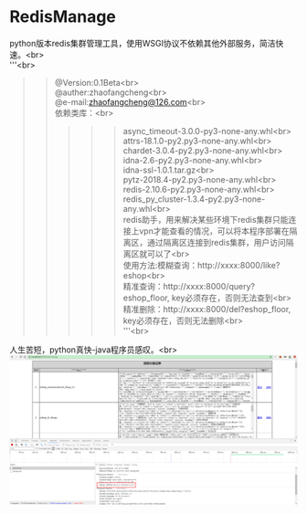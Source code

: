 # RedisManage
python版本redis集群管理工具，使用WSGI协议不依赖其他外部服务，简洁快速。\<br>  
'''\<br>  
>>@Version:0.1Beta\<br>  
>>@auther:zhaofangcheng\<br>  
>>@e-mail:zhaofangcheng@126.com\<br>  
>>依赖类库：\<br>  
>>>>>async_timeout-3.0.0-py3-none-any.whl\<br>  
>>>>>attrs-18.1.0-py2.py3-none-any.whl\<br>  
>>>>>chardet-3.0.4-py2.py3-none-any.whl\<br>  
>>>>>idna-2.6-py2.py3-none-any.whl\<br>  
>>>>>idna-ssl-1.0.1.tar.gz\<br>  
>>>>>pytz-2018.4-py2.py3-none-any.whl\<br>  
>>>>>redis-2.10.6-py2.py3-none-any.whl\<br>  
>>>>>redis_py_cluster-1.3.4-py2.py3-none-any.whl\<br>  
redis助手，用来解决某些环境下redis集群只能连接上vpn才能查看的情况，可以将本程序部署在隔离区，通过隔离区连接到redis集群，用户访问隔离区就可以了\<br>  
使用方法:模糊查询：http://xxxx:8000/like?eshop\<br>  
         精准查询：http://xxxx:8000/query?eshop_floor, key必须存在，否则无法查到\<br>  
         精准删除：http://xxxx:8000/del?eshop_floor, key必须存在，否则无法删除\<br>  
'''\<br>  

人生苦短，python真快-java程序员感叹。\<br>  
![Alt text](https://github.com/zhaofangcheng/RedisManage/blob/master/redisManage.png)
